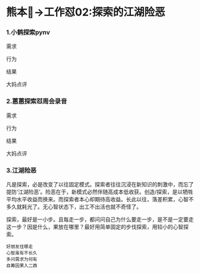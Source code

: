 # 熊本🐻->工作怼02:探索的江湖险恶

### 1.小鹤探索pynv

需求

行为

结果

大妈点评

### 2.蕙蕙探索怼周会录音

需求

行为

结果

大妈点评

### 3.江湖险恶

凡是探索，必是改变了以往固定模式。探索者往往沉浸在新知识的刺激中，而忘了提防‘江湖险恶’。险恶在于，新模式必然伴随高成本低收获。创造/探索，是以牺牲平均水平收益而换来。而探索者本心却期待高收益。长此以往，落差积累，心智不多久就耗光了。无心智状态下，出工不出活也就不奇怪了。

探索，最好是一小步。且每走一步，都问问自己为什么要走一步，是不是一定要走这一步？因是什么，果放在哪里？最好用简单固定的步伐探索，用较小的心智探索。

```
好朋友往哪走
心智虽有不长久
多问需求为何有
自筹因果入二酉
```